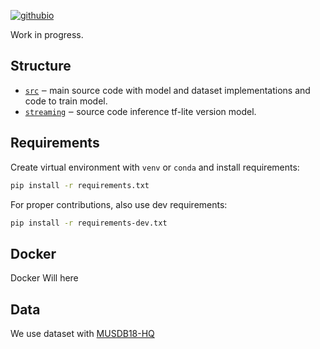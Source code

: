 [![githubio](https://img.shields.io/badge/GitHub.io-Audio_Samples-blue?logo=Github&style=flat-square)]()

Work in progress.

## Structure
- [`src`](./separator) ‒ main source code with model and dataset implementations and code to train model.
- [`streaming`](./streaming/demo) ‒ source code inference tf-lite version model.

## Requirements
Create virtual environment with `venv` or `conda` and install requirements:
```bash
pip install -r requirements.txt
```

For proper contributions, also use dev requirements:
```bash
pip install -r requirements-dev.txt
```
## Docker
Docker Will here
## Data
We use dataset with [MUSDB18-HQ](`https://sigsep.github.io/datasets/)